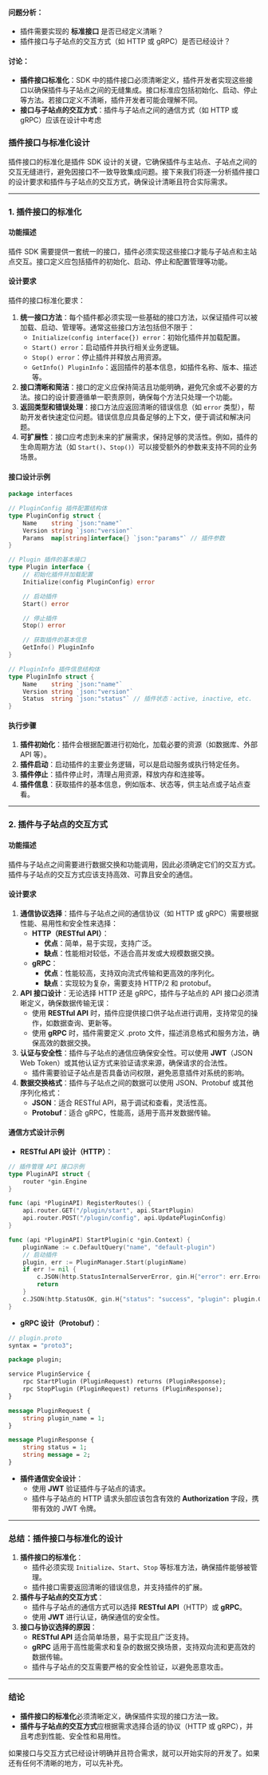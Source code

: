 #### **问题分析：**
+ 插件需要实现的 **标准接口** 是否已经定义清晰？
+ 插件接口与子站点的交互方式（如 HTTP 或 gRPC）是否已经设计？

#### **讨论：**
+ **插件接口标准化**：SDK 中的插件接口必须清晰定义，插件开发者实现这些接口以确保插件与子站点之间的无缝集成。接口标准应包括初始化、启动、停止等方法。若接口定义不清晰，插件开发者可能会理解不同。
+ **接口与子站点的交互方式**：插件与子站点之间的通信方式（如 HTTP 或 gRPC）应该在设计中考虑



### **插件接口与标准化设计**
插件接口的标准化是插件 SDK 设计的关键，它确保插件与主站点、子站点之间的交互无缝进行，避免因接口不一致导致集成问题。接下来我们将逐一分析插件接口的设计要求和插件与子站点的交互方式，确保设计清晰且符合实际需求。

---

### **1. 插件接口的标准化**
#### **功能描述**
插件 SDK 需要提供一套统一的接口，插件必须实现这些接口才能与子站点和主站点交互。接口定义应包括插件的初始化、启动、停止和配置管理等功能。

#### **设计要求**
插件的接口标准化要求：

1. **统一接口方法**：每个插件都必须实现一些基础的接口方法，以保证插件可以被加载、启动、管理等。通常这些接口方法包括但不限于：
    - `Initialize(config interface{}) error`：初始化插件并加载配置。
    - `Start() error`：启动插件并执行相关业务逻辑。
    - `Stop() error`：停止插件并释放占用资源。
    - `GetInfo() PluginInfo`：返回插件的基本信息，如插件名称、版本、描述等。
2. **接口清晰和简洁**：接口的定义应保持简洁且功能明确，避免冗余或不必要的方法。接口的设计要遵循单一职责原则，确保每个方法只处理一个功能。
3. **返回类型和错误处理**：接口方法应返回清晰的错误信息（如 `error` 类型），帮助开发者快速定位问题。错误信息应具备足够的上下文，便于调试和解决问题。
4. **可扩展性**：接口应考虑到未来的扩展需求，保持足够的灵活性。例如，插件的生命周期方法（如 `Start()`、`Stop()`）可以接受额外的参数来支持不同的业务场景。

#### **接口设计示例**
```go
package interfaces

// PluginConfig 插件配置结构体
type PluginConfig struct {
    Name    string `json:"name"`
    Version string `json:"version"`
    Params  map[string]interface{} `json:"params"` // 插件参数
}

// Plugin 插件的基本接口
type Plugin interface {
    // 初始化插件并加载配置
    Initialize(config PluginConfig) error

    // 启动插件
    Start() error

    // 停止插件
    Stop() error

    // 获取插件的基本信息
    GetInfo() PluginInfo
}

// PluginInfo 插件信息结构体
type PluginInfo struct {
    Name    string `json:"name"`
    Version string `json:"version"`
    Status  string `json:"status"` // 插件状态：active, inactive, etc.
}
```

#### **执行步骤**
1. **插件初始化**：插件会根据配置进行初始化，加载必要的资源（如数据库、外部 API 等）。
2. **插件启动**：启动插件的主要业务逻辑，可以是启动服务或执行特定任务。
3. **插件停止**：插件停止时，清理占用资源，释放内存和连接等。
4. **插件信息**：获取插件的基本信息，例如版本、状态等，供主站点或子站点查看。

---

### **2. 插件与子站点的交互方式**
#### **功能描述**
插件与子站点之间需要进行数据交换和功能调用，因此必须确定它们的交互方式。插件与子站点的交互方式应该支持高效、可靠且安全的通信。

#### **设计要求**
1. **通信协议选择**：插件与子站点之间的通信协议（如 HTTP 或 gRPC）需要根据性能、易用性和安全性来选择：
    - **HTTP（RESTful API）**： 
        * **优点**：简单，易于实现，支持广泛。
        * **缺点**：性能相对较低，不适合高并发或大规模数据交换。
    - **gRPC**： 
        * **优点**：性能较高，支持双向流式传输和更高效的序列化。
        * **缺点**：实现较为复杂，需要支持 HTTP/2 和 protobuf。
2. **API 接口设计**：无论选择 HTTP 还是 gRPC，插件与子站点的 API 接口必须清晰定义，确保数据传输无误：
    - 使用 **RESTful API** 时，插件应提供接口供子站点进行调用，支持常见的操作，如数据查询、更新等。
    - 使用 **gRPC** 时，插件需要定义 .proto 文件，描述消息格式和服务方法，确保高效的数据交换。
3. **认证与安全性**：插件与子站点的通信应确保安全性。可以使用 **JWT**（JSON Web Token）或其他认证方式来验证请求来源，确保请求的合法性。
    - 插件需要验证子站点是否具备访问权限，避免恶意插件对系统的影响。
4. **数据交换格式**：插件与子站点之间的数据可以使用 JSON、Protobuf 或其他序列化格式：
    - **JSON**：适合 RESTful API，易于调试和查看，灵活性高。
    - **Protobuf**：适合 gRPC，性能高，适用于高并发数据传输。

#### **通信方式设计示例**
+ **RESTful API 设计（HTTP）**：

```go
// 插件管理 API 接口示例
type PluginAPI struct {
    router *gin.Engine
}

func (api *PluginAPI) RegisterRoutes() {
    api.router.GET("/plugin/start", api.StartPlugin)
    api.router.POST("/plugin/config", api.UpdatePluginConfig)
}

func (api *PluginAPI) StartPlugin(c *gin.Context) {
    pluginName := c.DefaultQuery("name", "default-plugin")
    // 启动插件
    plugin, err := PluginManager.Start(pluginName)
    if err != nil {
        c.JSON(http.StatusInternalServerError, gin.H{"error": err.Error()})
        return
    }
    c.JSON(http.StatusOK, gin.H{"status": "success", "plugin": plugin.GetInfo()})
}
```

+ **gRPC 设计（Protobuf）**：

```protobuf
// plugin.proto
syntax = "proto3";

package plugin;

service PluginService {
    rpc StartPlugin (PluginRequest) returns (PluginResponse);
    rpc StopPlugin (PluginRequest) returns (PluginResponse);
}

message PluginRequest {
    string plugin_name = 1;
}

message PluginResponse {
    string status = 1;
    string message = 2;
}
```

+ **插件通信安全设计**： 
    - 使用 **JWT** 验证插件与子站点的请求。
    - 插件与子站点的 HTTP 请求头部应该包含有效的 **Authorization** 字段，携带有效的 JWT 令牌。

---

### **总结：插件接口与标准化的设计**
1. **插件接口的标准化**：
    - 插件必须实现 `Initialize`、`Start`、`Stop` 等标准方法，确保插件能够被管理。
    - 插件接口需要返回清晰的错误信息，并支持插件的扩展。
2. **插件与子站点的交互方式**：
    - 插件与子站点的通信方式可以选择 **RESTful API**（HTTP）或 **gRPC**。
    - 使用 **JWT** 进行认证，确保通信的安全性。
3. **接口与协议选择的原因**：
    - **RESTful API** 适合简单场景，易于实现且广泛支持。
    - **gRPC** 适用于高性能需求和复杂的数据交换场景，支持双向流和更高效的数据传输。
    - 插件与子站点的交互需要严格的安全性验证，以避免恶意攻击。

---

### **结论**
+ **插件接口的标准化**必须清晰定义，确保插件实现的接口方法一致。
+ **插件与子站点的交互方式**应根据需求选择合适的协议（HTTP 或 gRPC），并且考虑到性能、安全性和易用性。

如果接口与交互方式已经设计明确并且符合需求，就可以开始实际的开发了。如果还有任何不清晰的地方，可以先补充。

